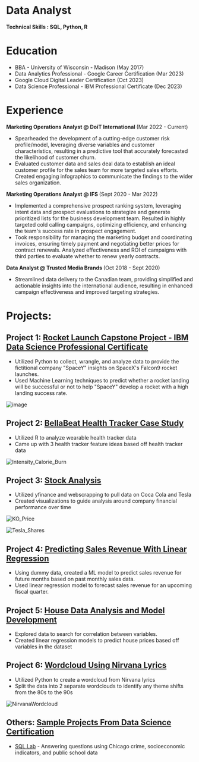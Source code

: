 # Data Analyst

<b> Technical Skills : SQL, Python, R </b>

# Education 
* BBA - University of Wisconsin - Madison (May 2017)
* Data Analytics Professional - Google Career Certification (Mar 2023)
* Google Cloud Digital Leader Certification (Oct 2023)
* Data Science Professional - IBM Professional Certificate (Dec 2023)

# Experience
<b> Marketing Operations Analyst @ DoiT International </b> (Mar 2022 - Current)
*  Spearheaded the development of a cutting-edge customer risk profile/model, leveraging diverse variables and
customer characteristics, resulting in a predictive tool that accurately forecasted the likelihood of customer churn.
* Evaluated customer data and sales deal data to establish an ideal customer profile for the sales team for more targeted sales efforts. Created engaging infographics to communicate the findings to the wider sales organization.

<b> Marketing Operations Analyst @ IFS </b> (Sept 2020 - Mar 2022)
* Implemented a comprehensive prospect ranking system, leveraging intent data and prospect evaluations to strategize
and generate prioritized lists for the business development team. Resulted in highly targeted cold calling campaigns,
optimizing efficiency, and enhancing the team's success rate in prospect engagement.
* Took responsibility for managing the marketing budget and coordinating invoices, ensuring timely payment and negotiating better prices for contract renewals. Analyzed effectiveness and ROI of campaigns with third parties to evaluate whether to renew yearly contracts.

<b> Data Analyst @ Trusted Media Brands </b> (Oct 2018 - Sept 2020)
* Streamlined data delivery to the Canadian team, providing simplified and actionable insights into the international audience, resulting in enhanced campaign effectiveness and improved targeting strategies.


# Projects:

## Project 1: [Rocket Launch Capstone Project - IBM Data Science Professional Certificate](https://github.com/AndCWen/Data_Science_Capstone/tree/main)
- Utilized Python to collect, wrangle, and analyze data to provide the fictitional company "SpaceY" insights on SpaceX's Falcon9 rocket launches.
- Used Machine Learning techniques to predict whether a rocket landing will be successful or not to help "SpaceY" develop a rocket with a high landing success rate.

![image](https://github.com/AndCWen/Andrea_Portfolio/assets/132102517/30ca899c-3f59-4a22-bfab-d1f2df0c96f5)


## Project 2: [BellaBeat Health Tracker Case Study](https://github.com/AndCWen/BellaBeat-Case-Study)
- Utilized R to analyze wearable health tracker data
- Came up with 3 health tracker feature ideas based off health tracker data

![Intensity_Calorie_Burn](https://github.com/AndCWen/Andrea_Portfolio/assets/132102517/8709dd67-8d12-475a-8f75-cdcf91645f1a)


## Project 3: [Stock Analysis](https://github.com/AndCWen/Stock_Data)
- Utilized yfinance and webscrapping to pull data on Coca Cola and Tesla 
- Created visualizations to guide analysis around company financial performance over time

![KO_Price](https://github.com/AndCWen/Andrea_Portfolio/assets/132102517/dd0105b9-6a94-4d08-88cd-852778c4473d)

![Tesla_Shares](https://github.com/AndCWen/Andrea_Portfolio/assets/132102517/0f67d71f-7f96-42ed-aa3a-e7e9606c6716)

## Project 4: [Predicting Sales Revenue With Linear Regression](https://github.com/AndCWen/Sales_Revenue_Prediction_With_ML)
- Using dummy data, created a ML model to predict sales revenue for future months based on past monthly sales data.
- Used linear regression model to forecast sales revenue for an upcoming fiscal quarter.

## Project 5: [House Data Analysis and Model Development](https://github.com/AndCWen/House-Data-Analysis)
- Explored data to search for correlation between variables.
- Created linear regression models to predict house prices based off variables in the dataset
  

## Project 6: [Wordcloud Using Nirvana Lyrics](https://github.com/AndCWen/WordCloud/blob/main/Nirvana_WordCloud.ipynb)
- Utilized Python to create a wordcloud from Nirvana lyrics
- Split the data into 2 separate wordclouds to identify any theme shifts from the 80s to the 90s

![NirvanaWordcloud](https://github.com/AndCWen/Andrea_Portfolio/assets/132102517/a702725a-9b4b-4a3f-a532-fafd8a106e63)


## Others: [Sample Projects From Data Science Certification](https://github.com/AndCWen/Certification_Projects)
- [SQL Lab](https://github.com/AndCWen/Certification_Projects/blob/main/SQL_Lab.ipynb) - Answering questions using Chicago crime, socioeconomic indicators, and public school data




